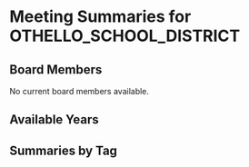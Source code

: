 # Meeting Summaries for OTHELLO_SCHOOL_DISTRICT

## Board Members

No current board members available.

## Available Years

## Summaries by Tag
